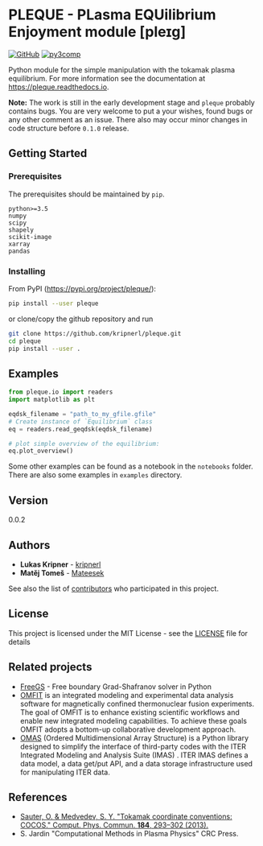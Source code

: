 # PLEQUE - **PL**asma **EQU**ilibrium **E**njoyment module \[pleɪɡ\]
[![GitHub](https://img.shields.io/github/license/mashape/apistatus.svg)](https://img.shields.io/github/license/mashape/apistatus.svg)
[![py3comp](https://img.shields.io/badge/py3-compatible-brightgreen.svg)](https://img.shields.io/badge/py3-compatible-brightgreen.svg)

Python module for the simple manipulation with the tokamak plasma equilibrium.
For more information see the documentation at https://pleque.readthedocs.io.

**Note:** The work is still in the early development stage and `pleque` probably contains bugs. You are very welcome to
put a your wishes, found bugs or any other comment as an issue. There also may occur minor changes in code structure 
before `0.1.0` release. 

## Getting Started

### Prerequisites

The prerequisites should be maintained by `pip`.  

```
python>=3.5
numpy
scipy
shapely
scikit-image
xarray
pandas
```

### Installing

From PyPI (https://pypi.org/project/pleque/):
```bash
pip install --user pleque
```

or clone/copy the github repository and run

```bash
git clone https://github.com/kripnerl/pleque.git
cd pleque
pip install --user .
```

## Examples

```python
from pleque.io import readers
import matplotlib as plt

eqdsk_filename = "path_to_my_gfile.gfile"
# Create instance of `Equilibrium` class
eq = readers.read_geqdsk(eqdsk_filename)

# plot simple overview of the equilibrium:
eq.plot_overview()
```

Some other examples can be found as a notebook in the `notebooks` folder. There are 
also some examples in `examples` directory. 

## Version

0.0.2

## Authors

* **Lukas Kripner** - [kripnerl](https://github.com/kripnerl)
* **Matěj Tomeš** - [Mateesek](https://github.com/MatejTomes)

See also the list of [contributors](https://github.com/kripnerl/pleque/graphs/contributors) who participated in this project.

## License

This project is licensed under the MIT License - see the [LICENSE](LICENSE) file for details

## Related projects

* [FreeGS](https://github.com/bendudson/freegs) - Free boundary Grad-Shafranov solver in Python
* [OMFIT](https://gafusion.github.io/OMFIT-source/) is an integrated modeling and experimental data analysis software for magnetically confined thermonuclear fusion experiments. The goal of OMFIT is to enhance existing scientific workflows and enable new integrated modeling capabilities. To achieve these goals OMFIT adopts a bottom-up collaborative development approach.
* [OMAS](https://gafusion.github.io/omas/) (Ordered Multidimensional Array Structure) is a Python library designed to simplify the interface of third-party codes with the ITER Integrated Modeling and Analysis Suite (IMAS) . ITER IMAS defines a data model, a data get/put API, and a data storage infrastructure used for manipulating ITER data.

## References
* [Sauter, O. & Medvedev, S. Y. "Tokamak coordinate conventions: COCOS." Comput. Phys. Commun. **184**, 293–302 (2013).](https://www.sciencedirect.com/science/article/pii/S0010465512002962)
* S. Jardin "Computational Methods in Plasma Physics" CRC Press.

